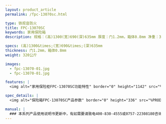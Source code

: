 ```yaml
---
layout: product_article
permalink: /fpc-13070sc.html

type: 铁观音防火
title: FPC-13070SC
keywords: 家用保险箱
description: 规格：(高)1300(宽)690(深)635mm 厚度：门1.2mm，箱体0.8mm 净重：320公斤 /image-pro/fpc-13070-01.jpg /image-pro/fpc-13070-01.jpg 本系列产品使用说明书更新中，有如需要请致电400-830-4555或0757-22308180咨询，

specs: (高)1300&times;(宽)690&times;(深)635mm
thickness: 门1.2mm，箱体0.8mm
weight: 320公斤

images:
  - fpc-13070-01.jpg
  - fpc-13070-01.jpg

features: |
  <img alt="家用保险柜FPC-13070SC功能特性" border="0" height="1142" src="%PRODIMGS%/fpc-gn.jpg" width="538" />

spec_details: |
  <img alt="保险箱FPC-13070SC产品参数" border="0" height="336" src="%PRODIMGS%/fpc-cpcs.jpg" width="538" />

manual: |
  ### 本系列产品使用说明书更新中，有如需要请致电400-830-4555或0757-22308180咨询，谢谢！
---
```

